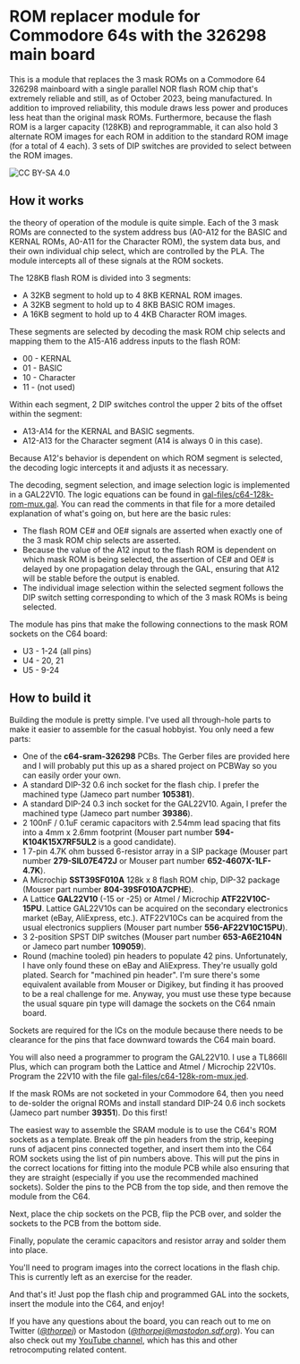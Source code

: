# ROM replacer module for Commodore 64s with the 326298 main board

This is a module that replaces the 3 mask ROMs on a Commodore 64
326298 mainboard with a single parallel NOR flash ROM chip that's
extremely reliable and still, as of October 2023, being manufactured.
In addition to improved reliability, this module draws less power and
produces less heat than the original mask ROMs.  Furthermore, because
the flash ROM is a larger capacity (128KB) and reprogrammable, it can
also hold 3 alternate ROM images for each ROM in addition to the
standard ROM image (for a total of 4 each).  3 sets of DIP switches
are provided to select between the ROM images.

![CC BY-SA 4.0](https://i.creativecommons.org/l/by-sa/4.0/88x31.png)

## How it works

the theory of operation of the module is quite simple.  Each of the
3 mask ROMs are connected to the system address bus (A0-A12 for the
BASIC and KERNAL ROMs, A0-A11 for the Character ROM), the system data
bus, and their own individual chip select, which are controlled by
the PLA.  The module intercepts all of these signals at the ROM sockets.

The 128KB flash ROM is divided into 3 segments:

* A 32KB segment to hold up to 4 8KB KERNAL ROM images.
* A 32KB segment to hold up to 4 8KB BASIC ROM images.
* A 16KB segment to hold up to 4 4KB Character ROM images.

These segments are selected by decoding the mask ROM chip selects and
mapping them to the A15-A16 address inputs to the flash ROM:

* 00 - KERNAL
* 01 - BASIC
* 10 - Character
* 11 - (not used)

Within each segment, 2 DIP switches control the upper 2 bits of the
offset within the segment:

* A13-A14 for the KERNAL and BASIC segments.
* A12-A13 for the Character segment (A14 is always 0 in this case).

Because A12's behavior is dependent on which ROM segment is selected,
the decoding logic intercepts it and adjusts it as necessary.

The decoding, segment selection, and image selection logic is implemented
in a GAL22V10.  The logic equations can be found in
[gal-files/c64-128k-rom-mux.gal](gal-files/c64-128k-rom-mux.gal).  You can
read the comments in that file for a more detailed explanation of what's
going on, but here are the basic rules:

* The flash ROM CE# and OE# signals are asserted when exactly one of the
  3 mask ROM chip selects are asserted.
* Because the value of the A12 input to the flash ROM is dependent on
  which mask ROM is being selected, the assertion of CE# and OE# is delayed
  by one propagation delay through the GAL, ensuring that A12 will be stable
  before the output is enabled.
* The individual image selection within the selected segment follows the DIP
  switch setting corresponding to which of the 3 mask ROMs is being selected.

The module has pins that make the following connections to the mask ROM
sockets on the C64 board:

* U3 - 1-24 (all pins)
* U4 - 20, 21
* U5 - 9-24

## How to build it

Building the module is pretty simple.  I've used all through-hole parts
to make it easier to assemble for the casual hobbyist.  You only need a
few parts:

* One of the **c64-sram-326298** PCBs.  The Gerber files are provided
here and I will probably put this up as a shared project on PCBWay so
you can easily order your own.
* A standard DIP-32 0.6 inch socket for the flash chip.  I prefer the
machined type (Jameco part number **105381**).
* A standard DIP-24 0.3 inch socket for the GAL22V10.  Again, I prefer
the machined type (Jameco part number **39386**).
* 2 100nF / 0.1uF ceramic capacitors with 2.54mm lead spacing that
fits into a 4mm x 2.6mm footprint (Mouser part number
**594-K104K15X7RF5UL2** is a good candidate).
* 1 7-pin 4.7K ohm bussed 6-resistor array in a SIP package (Mouser part
number **279-SIL07E472J** or Mouser part number **652-4607X-1LF-4.7K**).
* A Microchip **SST39SF010A** 128k x 8 flash ROM chip, DIP-32 package
(Mouser part number **804-39SF010A7CPHE**).
* A Lattice **GAL22V10** (-15 or -25) or Atmel / Microchip **ATF22V10C-15PU**.  Lattice GAL22V10s can be acquired on the secondary electronics market (eBay, AliExpress, etc.).  ATF22V10Cs can be acquired
from the usual electronics suppliers (Mouser part number
**556-AF22V10C15PU**).
* 3 2-position SPST DIP switches (Mouser part number **653-A6E2104N** or
Jameco part number **109059**).
* Round (machine tooled) pin headers to populate 42 pins.  Unfortunately,
I have only found these on eBay and AliExpress.  They're usually gold
plated.  Search for "machined pin header".  I'm sure there's some equivalent
available from Mouser or Digikey, but finding it has prooved to be a real
challenge for me.  Anyway, you must use these type because the usual square
pin type will damage the sockets on the C64 nmain board.

Sockets are required for the ICs on the module because there needs to
be clearance for the pins that face downward towards the C64 main board.

You will also need a programmer to program the GAL22V10.  I use a
TL866II Plus, which can program both the Lattice and Atmel / Microchip
22V10s.  Program the 22V10 with the file
[gal-files/c64-128k-rom-mux.jed](gal-files/c64-128k-rom-mux.jed).

If the mask ROMs are not socketed in your Commodore 64, then you need
to de-solder the orignal ROMs and install standard DIP-24 0.6 inch
sockets (Jameco part number **39351**).  Do this first!

The easiest way to assemble the SRAM module is to use the C64's ROM
sockets as a template.  Break off the pin headers from the strip, keeping
runs of adjacent pins connected together, and insert them into the C64
ROM sockets using the list of pin numbers above.  This will put the
pins in the correct locations for fitting into the module PCB while also
ensuring that they are straight (especially if you use the recommended
machined sockets).  Solder the pins to the PCB from the top side, and
then remove the module from the C64.

Next, place the chip sockets on the PCB, flip the PCB over, and solder
the sockets to the PCB from the bottom side.

Finally, populate the ceramic capacitors and resistor array and solder
them into place.

You'll need to program images into the correct locations in the flash
chip.  This is currently left as an exercise for the reader.

And that's it!  Just pop the flash chip and programmed GAL into the sockets,
insert the module into the C64, and enjoy!

If you have any questions about the board, you can reach out to me on
Twitter (*[@thorpej](https://twitter.com/thorpej)*) or Mastodon
(*[@thorpej@mastodon.sdf.org](https://mastodon.sdf.org/@thorpej)*).  You
can also check out my [YouTube channel](https://www.youtube.com/@thorpejsf),
which has this and other retrocomputing related content.
